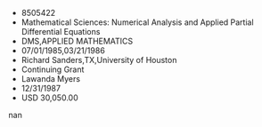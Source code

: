 
* 8505422
* Mathematical Sciences: Numerical Analysis and Applied Partial Differential Equations
* DMS,APPLIED MATHEMATICS
* 07/01/1985,03/21/1986
* Richard Sanders,TX,University of Houston
* Continuing Grant
* Lawanda Myers
* 12/31/1987
* USD 30,050.00

nan
